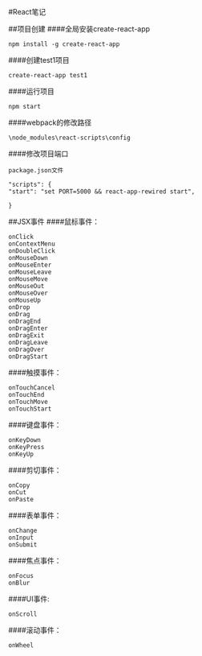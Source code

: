 #React笔记

##项目创建
####全局安装create-react-app

    npm install -g create-react-app

####创建test1项目

    create-react-app test1

####运行项目

    npm start

####webpack的修改路径

    \node_modules\react-scripts\config

####修改项目端口

    package.json文件
    
    "scripts": {
    "start": "set PORT=5000 && react-app-rewired start",
    
    }

##JSX事件
####鼠标事件：

    onClick 
    onContextMenu 
    onDoubleClick 
    onMouseDown 
    onMouseEnter 
    onMouseLeave 
    onMouseMove 
    onMouseOut 
    onMouseOver 
    onMouseUp 
    onDrop 
    onDrag 
    onDragEnd 
    onDragEnter 
    onDragExit 
    onDragLeave 
    onDragOver 
    onDragStart 

####触摸事件：

    onTouchCancel 
    onTouchEnd 
    onTouchMove 
    onTouchStart 

####键盘事件： 

    onKeyDown 
    onKeyPress 
    onKeyUp 

####剪切事件： 

    onCopy 
    onCut 
    onPaste 

####表单事件： 

    onChange 
    onInput 
    onSubmit 

####焦点事件： 

    onFocus 
    onBlur 

####UI事件: 

    onScroll 

####滚动事件： 

    onWheel